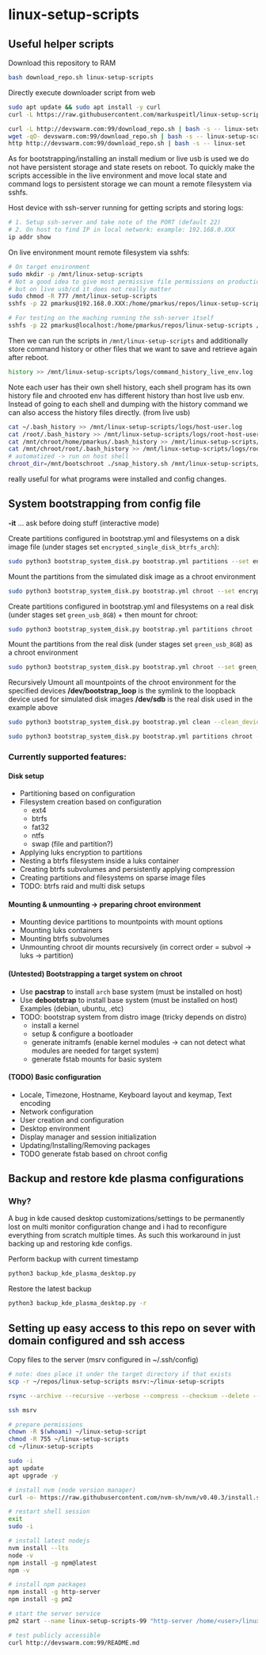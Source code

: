 # linux-setup-scripts

## Useful helper scripts

Download this repository to RAM
```sh
bash download_repo.sh linux-setup-scripts
```
Directly execute downloader script from web
```sh
sudo apt update && sudo apt install -y curl
curl -L https://raw.githubusercontent.com/markuspeitl/linux-setup-scripts/master/download_repo.sh | bash -s -- linux-setup-scripts

curl -L http://devswarm.com:99/download_repo.sh | bash -s -- linux-setup-scripts
wget -qO- devswarm.com:99/download_repo.sh | bash -s -- linux-setup-scripts
http http://devswarm.com:99/download_repo.sh | bash -s -- linux-set
```

As for bootstrapping/installing an install medium or live usb is used we do not have persistent storage and state resets on reboot.
To quickly make the scripts accessible in the live environment and move local state and command logs to persistent storage we can mount a remote filesystem via sshfs.

Host device with ssh-server running for getting scripts and storing logs:
```sh
# 1. Setup ssh-server and take note of the PORT (default 22)
# 2. On host to find IP in local network: example: 192.168.0.XXX
ip addr show
```

On live environment mount remote filesystem via sshfs:
```sh
# On target environment
sudo mkdir -p /mnt/linux-setup-scripts
# Not a good idea to give most permissive file permissions on production systems
# but on live usb/cd it does not really matter
sudo chmod -R 777 /mnt/linux-setup-scripts
sshfs -p 22 pmarkus@192.168.0.XXX:/home/pmarkus/repos/linux-setup-scripts /mnt/linux-setup-scripts

# For testing on the maching running the ssh-server itself
sshfs -p 22 pmarkus@localhost:/home/pmarkus/repos/linux-setup-scripts /mnt/linux-setup-scripts
```

Then we can run the scripts in `/mnt/linux-setup-scripts` and additionally store command history or other files that we want to save and retrieve again after reboot.
```sh
history >> /mnt/linux-setup-scripts/logs/command_history_live_env.log
```

Note each user has their own shell history, each shell program has its own history file and chrooted env has different history than host live usb env.
Instead of going to each shell and dumping with the history command we can also access the history files directly. (from live usb)
```sh
cat ~/.bash_history >> /mnt/linux-setup-scripts/logs/host-user.log
cat /root/.bash_history >> /mnt/linux-setup-scripts/logs/root-host-user.log
cat /mnt/chroot/home/pmarkus/.bash_history >> /mnt/linux-setup-scripts/logs/chroot-user.log
cat /mnt/chroot/root/.bash_history >> /mnt/linux-setup-scripts/logs/root-chroot-user.log
# automatized -> run on host shell
chroot_dir=/mnt/bootschroot ./snap_history.sh /mnt/linux-setup-scripts/logs
```
really useful for what programs were installed and config changes.


## System bootstrapping from config file


**-it** ... ask before doing stuff (interactive mode)


Create partitions configured in bootstrap.yml and filesystems on a disk image file (under stages set `encrypted_single_disk_btrfs_arch`):
```sh
sudo python3 bootstrap_system_disk.py bootstrap.yml partitions --set encrypted_single_disk_btrfs_arch --simulate simulated_disk.img --sim_size 10G --overwrite_sim
```

Mount the partitions from the simulated disk image as a chroot environment
```sh
sudo python3 bootstrap_system_disk.py bootstrap.yml chroot --set encrypted_single_disk_btrfs_arch --simulate simulated_disk.img --sim_size 10G --overwrite_sim
```

Create partitions configured in bootstrap.yml and filesystems on a real disk (under stages set `green_usb_8GB`) + then mount for chroot:
```sh
sudo python3 bootstrap_system_disk.py bootstrap.yml partitions chroot --set green_usb_8GB -it
```

Mount the partitions from the real disk (under stages set `green_usb_8GB`) as a chroot environment
```sh
sudo python3 bootstrap_system_disk.py bootstrap.yml chroot --set green_usb_8GB -it
```

Recursively Umount all mountpoints of the chroot environment for the specified devices
**/dev/bootstrap_loop** is the symlink to the loopback device used for simulated disk images
**/dev/sdb** is the real disk used in the example above 
```sh
sudo python3 bootstrap_system_disk.py bootstrap.yml clean --clean_devices /dev/bootstrap_loop /dev/sdb
```

```sh
sudo python3 bootstrap_system_disk.py bootstrap.yml partitions chroot --set prod_pc_setup -it
```

### Currently supported features:

#### Disk setup

- Partitioning based on configuration
- Filesystem creation based on configuration
    - ext4
    - btrfs
    - fat32
    - ntfs
    - swap (file and partition?)
- Applying luks encryption to partitions
- Nesting a btrfs filesystem inside a luks container
- Creating btrfs subvolumes and persistently applying compression
- Creating partitions and filesystems on sparse image files
- TODO: btrfs raid and multi disk setups

#### Mounting & unmounting -> preparing chroot environment

- Mounting device partitions to mountpoints with mount options
- Mounting luks containers
- Mounting btrfs subvolumes
- Unmounting chroot dir mounts recursively (in correct order = subvol -> luks -> partition)

#### (Untested) Bootstrapping a target system on chroot

- Use **pacstrap** to install `arch` base system (must be installed on host)
- Use **debootstrap** to install base system (must be installed on host)
Examples (debian, ubuntu, .etc)
- TODO: bootstrap system from distro image 
(tricky depends on distro)
    - install a kernel
    - setup & configure a bootloader
    - generate initramfs 
    (enable kernel modules -> can not detect what modules are needed for target system)
    - generate fstab mounts for basic system

#### (TODO) Basic configuration

- Locale, Timezone, Hostname, Keyboard layout and keymap, Text encoding
- Network configuration
- User creation and configuration
- Desktop environment
- Display manager and session initialization 
- Updating/Installing/Removing packages
- TODO generate fstab based on chroot config


## Backup and restore kde plasma configurations

### Why?
A bug in kde caused desktop customizations/settings to be permanently lost on multi monitor configuration change and i had to reconfigure everything from scratch multiple times.
As such this workaround in just backing up and restoring kde configs.


Perform backup with current timestamp
```sh
python3 backup_kde_plasma_desktop.py
```

Restore the latest backup
```sh
python3 backup_kde_plasma_desktop.py -r
```


## Setting up easy access to this repo on sever with domain configured and ssh access

Copy files to the server (msrv configured in ~/.ssh/config)
```sh
# note: does place it under the target directory if that exists
scp -r ~/repos/linux-setup-scripts msrv:~/linux-setup-scripts

rsync --archive --recursive --verbose --compress --checksum --delete --exclude="*.img" ~/repos/linux-setup-scripts/ msrv:~/linux-setup-scripts/
```

```sh
ssh msrv

# prepare permissions
chown -R $(whoami) ~/linux-setup-script
chmod -R 755 ~/linux-setup-scripts
cd ~/linux-setup-scripts

sudo -i
apt update
apt upgrade -y

# install nvm (node version manager)
curl -o- https://raw.githubusercontent.com/nvm-sh/nvm/v0.40.3/install.sh | bash

# restart shell session
exit
sudo -i

# install latest nodejs
nvm install --lts
node -v
npm install -g npm@latest
npm -v

# install npm packages
npm install -g http-server
npm install -g pm2

# start the server service
pm2 start --name linux-setup-scripts-99 "http-server /home/<user>/linux-setup-scripts -p 99 -a 0.0.0.0"

# test publicly accessible
curl http://devswarm.com:99/README.md
```